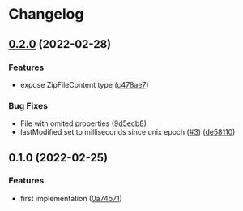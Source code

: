 # Changelog

## [0.2.0](https://github.com/cheminfo/filelist-from/compare/v0.1.0...v0.2.0) (2022-02-28)


### Features

* expose ZipFileContent type ([c478ae7](https://github.com/cheminfo/filelist-from/commit/c478ae7804ad8553a7b53b0c4c251d4698602785))


### Bug Fixes

* File with omited properties ([9d5ecb8](https://github.com/cheminfo/filelist-from/commit/9d5ecb84329ae3e548055c2026b14c594e407f37))
* lastModified set to milliseconds since unix epoch ([#3](https://github.com/cheminfo/filelist-from/issues/3)) ([de58110](https://github.com/cheminfo/filelist-from/commit/de58110a0528a90b0d8ab07c8f11bba6c21458e4))

## 0.1.0 (2022-02-25)


### Features

* first implementation ([0a74b71](https://www.github.com/cheminfo/filelist-from/commit/0a74b71cd1838859852339933279ebc67a6bf495))
